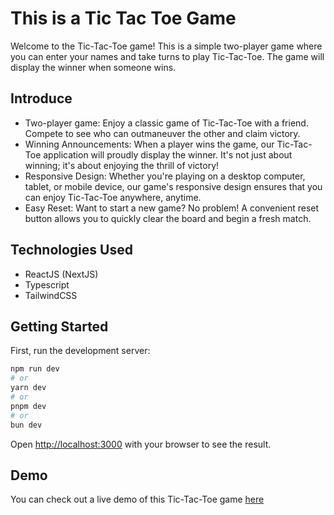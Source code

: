 # This is a Tic Tac Toe Game

Welcome to the Tic-Tac-Toe game! This is a simple two-player game where you can enter your names and take turns to play Tic-Tac-Toe. The game will display the winner when someone wins.

## Introduce

- Two-player game: Enjoy a classic game of Tic-Tac-Toe with a friend. Compete to see who can outmaneuver the other and claim victory.
- Winning Announcements: When a player wins the game, our Tic-Tac-Toe application will proudly display the winner. It's not just about winning; it's about enjoying the thrill of victory!
- Responsive Design: Whether you're playing on a desktop computer, tablet, or mobile device, our game's responsive design ensures that you can enjoy Tic-Tac-Toe anywhere, anytime.
- Easy Reset: Want to start a new game? No problem! A convenient reset button allows you to quickly clear the board and begin a fresh match.

## Technologies Used

- ReactJS (NextJS)
- Typescript
- TailwindCSS

## Getting Started

First, run the development server:

```bash
npm run dev
# or
yarn dev
# or
pnpm dev
# or
bun dev
```

Open [http://localhost:3000](http://localhost:3000) with your browser to see the result.

## Demo

You can check out a live demo of this Tic-Tac-Toe game [here](https://tic-tac-toe-fawn-one.vercel.app/)
